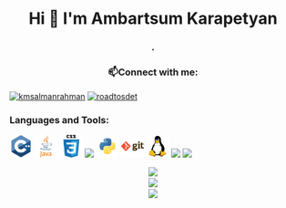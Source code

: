 <h1 align="center">Hi 👋 I'm Ambartsum Karapetyan</h1>
<h3 align="center">.</h3>

<h3 align="center">📫Connect with me:</h3>
<p align="left">
<a href="https://www.linkedin.com/in/hambarcum-karapetyan-0300b5180/" target="blank"><img align="center" src="https://raw.githubusercontent.com/rahuldkjain/github-profile-readme-generator/master/src/images/icons/Social/linked-in-alt.svg" alt="kmsalmanrahman" height="30" width="40" /></a>
<a href="https://www.facebook.com/hambarcum.karapetyan.7" target="blank"><img align="center" src="https://raw.githubusercontent.com/rahuldkjain/github-profile-readme-generator/master/src/images/icons/Social/facebook.svg" alt="roadtosdet" height="30" width="40" /></a>
</p>
<h3 align="left">Languages and Tools:</h3>

  <code><img height="40" src="https://raw.githubusercontent.com/github/explore/80688e429a7d4ef2fca1e82350fe8e3517d3494d/topics/cpp/cpp.png"></code>
  <code><img height="40" src="https://raw.githubusercontent.com/github/explore/80688e429a7d4ef2fca1e82350fe8e3517d3494d/topics/java/java.png"></code>
  <code><img height="40" src="https://raw.githubusercontent.com/github/explore/80688e429a7d4ef2fca1e82350fe8e3517d3494d/topics/css/css.png"></code>
  <code><img height="40" src="https://user-images.githubusercontent.com/48891202/135019836-4eb0b434-0b0d-42b0-b359-96077cbb71bf.png"></code>
  <code><img height="40" src="https://raw.githubusercontent.com/github/explore/80688e429a7d4ef2fca1e82350fe8e3517d3494d/topics/python/python.png"></code>
  <code><img height="40" src="https://raw.githubusercontent.com/github/explore/80688e429a7d4ef2fca1e82350fe8e3517d3494d/topics/git/git.png"></code>
  <code><img height="40" src="https://raw.githubusercontent.com/github/explore/80688e429a7d4ef2fca1e82350fe8e3517d3494d/topics/linux/linux.png"></code>
  <code><img height="40" src="https://user-images.githubusercontent.com/48891202/135020000-067afc86-f3e9-48ad-b9a3-2c234fa0eb9f.png"></code>
  <code><img height="40" src="https://user-images.githubusercontent.com/48891202/135020058-88e277f2-36a5-4ff7-a1ee-8ef37e2c6c58.png"></code>
 
<p align = "center">
 <!--<img src="https://github-readme-stats.vercel.app/api/top-langs?username=Ambartsum23&show_icons=true&locale=en&layout=compact&langs_count=8&hide=shell,scss,less,vue,less_Width="400" /> -->
  <a href="https://git.io/streak-stats">
    <img src="https://github-readme-stats.vercel.app/api?username=Ambartsum23&show_icons=true&theme=radical"></a>
   <br>
  <a href="https://git.io/streak-stats">
    <img src="http://github-readme-streak-stats.herokuapp.com?user=Ambartsum23&theme=react&background=0d1117&border=666"></a>
   <br>
  <a href="https://github.com/Ambartsum23/github-readme-activity-graph">
    <img src="https://activity-graph.herokuapp.com/graph?username=Ambartsum23&theme=react-dark&hide_border=false">
  </a>
</p>
